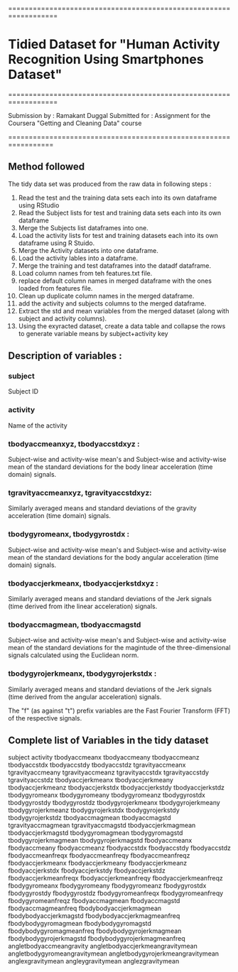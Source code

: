 ==================================================================
# Tidied Dataset for "Human Activity Recognition Using Smartphones Dataset"
==================================================================

Submission by : Ramakant Duggal
Submitted for : Assignment for the Coursera "Getting and Cleaning Data" course

=================================================================

## Method followed

The tidy data set was produced from the raw data in following steps :

1. Read the test and the training data sets each into its own dataframe using RStudio
2. Read the Subject lists for test and training data sets each into its own dataframe
3. Merge the Subjects list dataframes into one.
4. Load the activity lists for test and training datasets each into its own dataframe using R Stuido.
5. Merge the Activity datasets into one dataframe.
6. Load the activity lables into a dataframe.
7. Merge the training and test dataframes into the datadf dataframe.
8. Load column names from teh features.txt file.
9. replace default column names in merged dataframe with the ones loaded from features file.
10. Clean up duplicate column names in the merged dataframe.
11. add the activity and subjects columns to the merged dataframe.
12. Extract the std and mean variables from the merged dataset (along with subject and activity columns).
13. Using the exyracted dataset, create a data table and collapse the rows to generate variable means by subject+activity key


## Description of variables :

### subject
Subject ID


### activity
Name of the activity

### tbodyaccmeanxyz, tbodyaccstdxyz : 
Subject-wise and activity-wise mean's and Subject-wise and activity-wise mean of the standard deviations for
the body linear acceleration (time domain) signals.

### tgravityaccmeanxyz, tgravityaccstdxyz: 
Similarly averaged means and standard deviations of the gravity acceleration (time domain) signals.

### tbodygyromeanx, tbodygyrostdx :
Subject-wise and activity-wise mean's and Subject-wise and activity-wise mean of the standard deviations for
the body angular acceleration (time domain) signals.

### tbodyaccjerkmeanx, tbodyaccjerkstdxyz : 
Similarly averaged means and standard deviations of the Jerk signals  
(time derived from ithe linear acceleration) signals.

### tbodyaccmagmean, tbodyaccmagstd
Subject-wise and activity-wise mean's and Subject-wise and activity-wise mean of the standard deviations for
the magintude of the three-dimensional signals calculated using the Euclidean norm.

### tbodygyrojerkmeanx, tbodygyrojerkstdx :
Similarly averaged means and standard deviations of the Jerk signals  
(time derived from the angular acceleration) signals.

The "f" (as against "t") prefix variables are the Fast Fourier Transform (FFT) of the respective signals.



## Complete list of Variables in the tidy dataset


subject
activity
tbodyaccmeanx
tbodyaccmeany
tbodyaccmeanz
tbodyaccstdx
tbodyaccstdy
tbodyaccstdz
tgravityaccmeanx
tgravityaccmeany
tgravityaccmeanz
tgravityaccstdx
tgravityaccstdy
tgravityaccstdz
tbodyaccjerkmeanx
tbodyaccjerkmeany
tbodyaccjerkmeanz
tbodyaccjerkstdx
tbodyaccjerkstdy
tbodyaccjerkstdz
tbodygyromeanx
tbodygyromeany
tbodygyromeanz
tbodygyrostdx
tbodygyrostdy
tbodygyrostdz
tbodygyrojerkmeanx
tbodygyrojerkmeany
tbodygyrojerkmeanz
tbodygyrojerkstdx
tbodygyrojerkstdy
tbodygyrojerkstdz
tbodyaccmagmean
tbodyaccmagstd
tgravityaccmagmean
tgravityaccmagstd
tbodyaccjerkmagmean
tbodyaccjerkmagstd
tbodygyromagmean
tbodygyromagstd
tbodygyrojerkmagmean
tbodygyrojerkmagstd
fbodyaccmeanx
fbodyaccmeany
fbodyaccmeanz
fbodyaccstdx
fbodyaccstdy
fbodyaccstdz
fbodyaccmeanfreqx
fbodyaccmeanfreqy
fbodyaccmeanfreqz
fbodyaccjerkmeanx
fbodyaccjerkmeany
fbodyaccjerkmeanz
fbodyaccjerkstdx
fbodyaccjerkstdy
fbodyaccjerkstdz
fbodyaccjerkmeanfreqx
fbodyaccjerkmeanfreqy
fbodyaccjerkmeanfreqz
fbodygyromeanx
fbodygyromeany
fbodygyromeanz
fbodygyrostdx
fbodygyrostdy
fbodygyrostdz
fbodygyromeanfreqx
fbodygyromeanfreqy
fbodygyromeanfreqz
fbodyaccmagmean
fbodyaccmagstd
fbodyaccmagmeanfreq
fbodybodyaccjerkmagmean
fbodybodyaccjerkmagstd
fbodybodyaccjerkmagmeanfreq
fbodybodygyromagmean
fbodybodygyromagstd
fbodybodygyromagmeanfreq
fbodybodygyrojerkmagmean
fbodybodygyrojerkmagstd
fbodybodygyrojerkmagmeanfreq
angletbodyaccmeangravity
angletbodyaccjerkmeangravitymean
angletbodygyromeangravitymean
angletbodygyrojerkmeangravitymean
anglexgravitymean
angleygravitymean
anglezgravitymean
